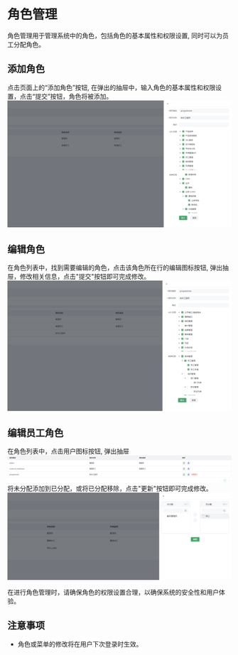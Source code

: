 # 角色管理

角色管理用于管理系统中的角色，包括角色的基本属性和权限设置, 同时可以为员工分配角色。

## 添加角色

点击页面上的“添加角色”按钮, 在弹出的抽屉中，输入角色的基本属性和权限设置，点击“提交”按钮，角色将被添加。
![add_role_drawer.png](images%2Fadd_role_drawer.png)

## 编辑角色

在角色列表中，找到需要编辑的角色，点击该角色所在行的编辑图标按钮, 弹出抽屉，修改相关信息，点击"提交"按钮即可完成修改。
![edit-role.png](images%2Fedit-role.png)

## 编辑员工角色

在角色列表中，点击用户图标按钮, 弹出抽屉
![role_employee.png](images%2Frole_employee.png)
将未分配添加到已分配，或将已分配移除，点击"更新"按钮即可完成修改。
![role_employee_drawer.png](images%2Frole_employee_drawer.png)

在进行角色管理时，请确保角色的权限设置合理，以确保系统的安全性和用户体验。

## 注意事项
- 角色或菜单的修改将在用户下次登录时生效。